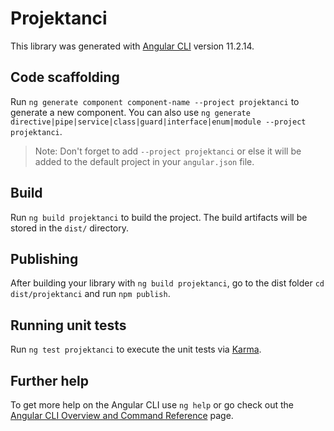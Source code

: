 # Projektanci

This library was generated with [Angular CLI](https://github.com/angular/angular-cli) version 11.2.14.

## Code scaffolding

Run `ng generate component component-name --project projektanci` to generate a new component. You can also use `ng generate directive|pipe|service|class|guard|interface|enum|module --project projektanci`.
> Note: Don't forget to add `--project projektanci` or else it will be added to the default project in your `angular.json` file. 

## Build

Run `ng build projektanci` to build the project. The build artifacts will be stored in the `dist/` directory.

## Publishing

After building your library with `ng build projektanci`, go to the dist folder `cd dist/projektanci` and run `npm publish`.

## Running unit tests

Run `ng test projektanci` to execute the unit tests via [Karma](https://karma-runner.github.io).

## Further help

To get more help on the Angular CLI use `ng help` or go check out the [Angular CLI Overview and Command Reference](https://angular.io/cli) page.
